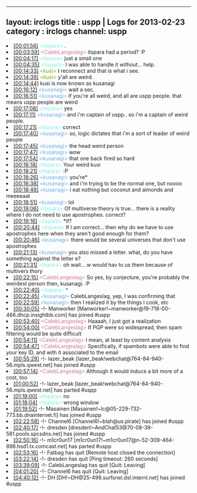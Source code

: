 
---
layout: irclogs
title : uspp | Logs for 2013-02-23
category : irclogs
channel: uspp
---
<li class="logitem"><a href="#00:01:56" name="00:01:56" class="time">[00:01:56]</a> <span class="person" style="color:#7deee6">&lt;itspara&gt;</span> . </li>
<li class="logitem"><a href="#00:03:59" name="00:03:59" class="time">[00:03:59]</a> <span class="person" style="color:#cc749c">&lt;CalebLangeslag&gt;</span> itspara had a period? :P </li>
<li class="logitem"><a href="#00:04:17" name="00:04:17" class="time">[00:04:17]</a> <span class="person" style="color:#7deee6">&lt;itspara&gt;</span> just a small one </li>
<li class="logitem"><a href="#00:04:35" name="00:04:35" class="time">[00:04:35]</a> <span class="person" style="color:#7deee6">&lt;itspara&gt;</span> I was able to handle it without... help. </li>
<li class="logitem"><a href="#00:14:33" name="00:14:33" class="time">[00:14:33]</a> <span class="person" style="color:#7aa308">&lt;kusi&gt;</span> I reconnect and that is what i see. </li>
<li class="logitem"><a href="#00:14:39" name="00:14:39" class="time">[00:14:39]</a> <span class="person" style="color:#7aa308">&lt;kusi&gt;</span> y'all are weird. </li>
<li class="logitem"><a href="#00:14:44" name="00:14:44" class="time">[00:14:44]</a> <span class="nick">kusi</span> is now known as <span class="nick">kusanagi</span> </li>
<li class="logitem"><a href="#00:16:12" name="00:16:12" class="time">[00:16:12]</a> <span class="person" style="color:#6aace3">&lt;kusanagi&gt;</span> wait a sec. </li>
<li class="logitem"><a href="#00:16:51" name="00:16:51" class="time">[00:16:51]</a> <span class="person" style="color:#6aace3">&lt;kusanagi&gt;</span> if you're all weird, and all are uspp people. that means uspp people are weird </li>
<li class="logitem"><a href="#00:17:08" name="00:17:08" class="time">[00:17:08]</a> <span class="person" style="color:#7deee6">&lt;itspara&gt;</span> yes </li>
<li class="logitem"><a href="#00:17:11" name="00:17:11" class="time">[00:17:11]</a> <span class="person" style="color:#6aace3">&lt;kusanagi&gt;</span> and i'm captain of uspp.. so i'm a captain of weird people. </li>
<li class="logitem"><a href="#00:17:21" name="00:17:21" class="time">[00:17:21]</a> <span class="person" style="color:#7deee6">&lt;itspara&gt;</span> correct </li>
<li class="logitem"><a href="#00:17:40" name="00:17:40" class="time">[00:17:40]</a> <span class="person" style="color:#6aace3">&lt;kusanagi&gt;</span> so, logic dictates that i'm a sort of leader of weird people </li>
<li class="logitem"><a href="#00:17:45" name="00:17:45" class="time">[00:17:45]</a> <span class="person" style="color:#6aace3">&lt;kusanagi&gt;</span> the head weird person </li>
<li class="logitem"><a href="#00:17:47" name="00:17:47" class="time">[00:17:47]</a> <span class="person" style="color:#6aace3">&lt;kusanagi&gt;</span> wow </li>
<li class="logitem"><a href="#00:17:54" name="00:17:54" class="time">[00:17:54]</a> <span class="person" style="color:#6aace3">&lt;kusanagi&gt;</span> that one back fired so hard </li>
<li class="logitem"><a href="#00:18:18" name="00:18:18" class="time">[00:18:18]</a> <span class="person" style="color:#7deee6">&lt;itspara&gt;</span> Your weird kusi </li>
<li class="logitem"><a href="#00:18:21" name="00:18:21" class="time">[00:18:21]</a> <span class="person" style="color:#7deee6">&lt;itspara&gt;</span> :P </li>
<li class="logitem"><a href="#00:18:26" name="00:18:26" class="time">[00:18:26]</a> <span class="person" style="color:#6aace3">&lt;kusanagi&gt;</span> you're* </li>
<li class="logitem"><a href="#00:18:38" name="00:18:38" class="time">[00:18:38]</a> <span class="person" style="color:#6aace3">&lt;kusanagi&gt;</span> and i'm trying to be the normal one, but noooo </li>
<li class="logitem"><a href="#00:18:49" name="00:18:49" class="time">[00:18:49]</a> <span class="person" style="color:#6aace3">&lt;kusanagi&gt;</span> i eat nothing but coconut and almonds and meeeeaat </li>
<li class="logitem"><a href="#00:18:51" name="00:18:51" class="time">[00:18:51]</a> <span class="person" style="color:#6aace3">&lt;kusanagi&gt;</span> lol </li>
<li class="logitem"><a href="#00:19:06" name="00:19:06" class="time">[00:19:06]</a> <span class="person" style="color:#7deee6">&lt;itspara&gt;</span> Of multiverse theory is true... there is a reality where I do not need to use apostrophes. correct? </li>
<li class="logitem"><a href="#00:19:16" name="00:19:16" class="time">[00:19:16]</a> <span class="person" style="color:#7deee6">&lt;itspara&gt;</span> *if? </li>
<li class="logitem"><a href="#00:20:44" name="00:20:44" class="time">[00:20:44]</a> <span class="person" style="color:#7deee6">&lt;itspara&gt;</span> If I am correct... then why do we have to use apostrophes here when they aren't good enough for them? </li>
<li class="logitem"><a href="#00:20:46" name="00:20:46" class="time">[00:20:46]</a> <span class="person" style="color:#6aace3">&lt;kusanagi&gt;</span> there would be several universes that don't use apostrophes </li>
<li class="logitem"><a href="#00:21:13" name="00:21:13" class="time">[00:21:13]</a> <span class="person" style="color:#6aace3">&lt;kusanagi&gt;</span> you also missed a letter. what, do you have something against the letter e? </li>
<li class="logitem"><a href="#00:21:31" name="00:21:31" class="time">[00:21:31]</a> <span class="person" style="color:#7deee6">&lt;itspara&gt;</span> oh wait... w would hav to us them because of multivers thory </li>
<li class="logitem"><a href="#00:22:15" name="00:22:15" class="time">[00:22:15]</a> <span class="person" style="color:#cc749c">&lt;CalebLangeslag&gt;</span> So yes, by conjecture, you're probably the weirdest person then, kusanagi. :P </li>
<li class="logitem"><a href="#00:22:40" name="00:22:40" class="time">[00:22:40]</a> <span class="person" style="color:#7deee6">&lt;itspara&gt;</span> ^ </li>
<li class="logitem"><a href="#00:22:45" name="00:22:45" class="time">[00:22:45]</a> <span class="person" style="color:#6aace3">&lt;kusanagi&gt;</span> CalebLangeslag, yep, I was confirming that </li>
<li class="logitem"><a href="#00:22:59" name="00:22:59" class="time">[00:22:59]</a> <span class="person" style="color:#6aace3">&lt;kusanagi&gt;</span> then I realized it by the things I cook, etc </li>
<li class="logitem"><a href="#00:30:05" name="00:30:05" class="time">[00:30:05]</a> -!- <span class="join">Manworker</span> [Manworker!~manworker@19-718-00-466.dhcp.insightbb.com] has joined #uspp </li>
<li class="logitem"><a href="#00:53:40" name="00:53:40" class="time">[00:53:40]</a> <span class="person" style="color:#cc749c">&lt;CalebLangeslag&gt;</span> Haaaah, I just got a realization </li>
<li class="logitem"><a href="#00:54:00" name="00:54:00" class="time">[00:54:00]</a> <span class="person" style="color:#cc749c">&lt;CalebLangeslag&gt;</span> If PGP were so widespread, then spam filtering would be quite difficult </li>
<li class="logitem"><a href="#00:54:11" name="00:54:11" class="time">[00:54:11]</a> <span class="person" style="color:#cc749c">&lt;CalebLangeslag&gt;</span> I mean, at least by content analysis </li>
<li class="logitem"><a href="#00:54:47" name="00:54:47" class="time">[00:54:47]</a> <span class="person" style="color:#cc749c">&lt;CalebLangeslag&gt;</span> Specifically, if spambots were able to find your key ID, and with it associated to the email </li>
<li class="logitem"><a href="#00:55:29" name="00:55:29" class="time">[00:55:29]</a> -!- <span class="join">lazer_beak</span> [lazer_beak!webchat@764-84-940-56.mpls.qwest.net] has joined #uspp </li>
<li class="logitem"><a href="#00:57:14" name="00:57:14" class="time">[00:57:14]</a> <span class="person" style="color:#cc749c">&lt;CalebLangeslag&gt;</span> Although it would induce a bit more of a cost, too </li>
<li class="logitem"><a href="#01:00:52" name="01:00:52" class="time">[01:00:52]</a> -!- <span class="part">lazer_beak</span> [lazer_beak!webchat@764-84-940-56.mpls.qwest.net] has parted #uspp </li>
<li class="logitem"><a href="#01:18:00" name="01:18:00" class="time">[01:18:00]</a> <span class="person" style="color:#7deee6">&lt;itspara&gt;</span> no </li>
<li class="logitem"><a href="#01:18:04" name="01:18:04" class="time">[01:18:04]</a> <span class="person" style="color:#7deee6">&lt;itspara&gt;</span> wrong window </li>
<li class="logitem"><a href="#01:19:52" name="01:19:52" class="time">[01:19:52]</a> -!- <span class="join">Masainen</span> [Masainen!~lc@05-229-732-773.bb.dnainternet.fi] has joined #uspp </li>
<li class="logitem"><a href="#02:22:58" name="02:22:58" class="time">[02:22:58]</a> -!- <span class="join">Channel6</span> [Channel6!~blah@us.pirate] has joined #uspp </li>
<li class="logitem"><a href="#02:40:17" name="02:40:17" class="time">[02:40:17]</a> -!- <span class="join">dresden</span> [dresden!~AndChat53@70-08-39-581.pools.spcsdns.net] has joined #uspp </li>
<li class="logitem"><a href="#02:50:16" name="02:50:16" class="time">[02:50:16]</a> -!- <span class="part">m1cr0un17</span> [m1cr0un17!~m1cr0un17@n-52-309-464-898.hsd1.tx.comcast.net] has parted #uspp </li>
<li class="logitem"><a href="#02:53:16" name="02:53:16" class="time">[02:53:16]</a> -!- <span class="quit">Fatbag</span> has quit [Remote host closed the connection] </li>
<li class="logitem"><a href="#03:22:14" name="03:22:14" class="time">[03:22:14]</a> -!- <span class="quit">dresden</span> has quit [Ping timeout: 260 seconds] </li>
<li class="logitem"><a href="#03:39:09" name="03:39:09" class="time">[03:39:09]</a> -!- <span class="quit">CalebLangeslag</span> has quit [Quit: Leaving] </li>
<li class="logitem"><a href="#04:01:20" name="04:01:20" class="time">[04:01:20]</a> -!- <span class="quit">Channel6</span> has quit [Quit: Leaving] </li>
<li class="logitem"><a href="#04:40:12" name="04:40:12" class="time">[04:40:12]</a> -!- <span class="join">DH</span> [DH!~DH@25-498.surfsnel.dsl.internl.net] has joined #uspp </li>


